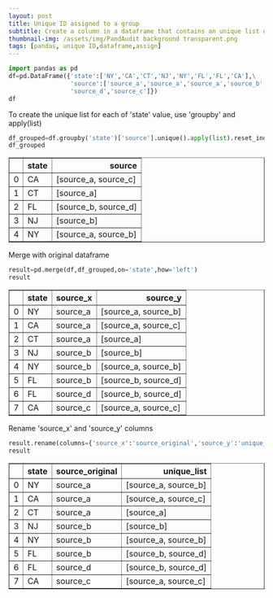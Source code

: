 ```yaml
---
layout: post
title: Unique ID assigned to a group
subtitle: Create a column in a dataframe that contains an unique list of the items under the 'source' column
thumbnail-img: /assets/img/PandAudit background transparent.png
tags: [pandas, unique ID,dataframe,assign]
---
```


```python
import pandas as pd
df=pd.DataFrame({'state':['NY','CA','CT','NJ','NY','FL','FL','CA'],\
                 'source':['source_a','source_a','source_a','source_b','source_b','source_b',\
                 'source_d','source_c']})
df
```

To create the unique list for each of 'state' value, use 'groupby' and apply(list)


```python
df_grouped=df.groupby('state')['source'].unique().apply(list).reset_index()
df_grouped
```




<div>
<style scoped>
    .dataframe tbody tr th:only-of-type {
        vertical-align: middle;
    }

    .dataframe tbody tr th {
        vertical-align: top;
    }

    .dataframe thead th {
        text-align: right;
    }
</style>
<table border="1" class="dataframe">
  <thead>
    <tr style="text-align: right;">
      <th></th>
      <th>state</th>
      <th>source</th>
    </tr>
  </thead>
  <tbody>
    <tr>
      <td>0</td>
      <td>CA</td>
      <td>[source_a, source_c]</td>
    </tr>
    <tr>
      <td>1</td>
      <td>CT</td>
      <td>[source_a]</td>
    </tr>
    <tr>
      <td>2</td>
      <td>FL</td>
      <td>[source_b, source_d]</td>
    </tr>
    <tr>
      <td>3</td>
      <td>NJ</td>
      <td>[source_b]</td>
    </tr>
    <tr>
      <td>4</td>
      <td>NY</td>
      <td>[source_a, source_b]</td>
    </tr>
  </tbody>
</table>
</div>



Merge with original dataframe


```python
result=pd.merge(df,df_grouped,on='state',how='left')
result
```




<div>
<style scoped>
    .dataframe tbody tr th:only-of-type {
        vertical-align: middle;
    }

    .dataframe tbody tr th {
        vertical-align: top;
    }

    .dataframe thead th {
        text-align: right;
    }
</style>
<table border="1" class="dataframe">
  <thead>
    <tr style="text-align: right;">
      <th></th>
      <th>state</th>
      <th>source_x</th>
      <th>source_y</th>
    </tr>
  </thead>
  <tbody>
    <tr>
      <td>0</td>
      <td>NY</td>
      <td>source_a</td>
      <td>[source_a, source_b]</td>
    </tr>
    <tr>
      <td>1</td>
      <td>CA</td>
      <td>source_a</td>
      <td>[source_a, source_c]</td>
    </tr>
    <tr>
      <td>2</td>
      <td>CT</td>
      <td>source_a</td>
      <td>[source_a]</td>
    </tr>
    <tr>
      <td>3</td>
      <td>NJ</td>
      <td>source_b</td>
      <td>[source_b]</td>
    </tr>
    <tr>
      <td>4</td>
      <td>NY</td>
      <td>source_b</td>
      <td>[source_a, source_b]</td>
    </tr>
    <tr>
      <td>5</td>
      <td>FL</td>
      <td>source_b</td>
      <td>[source_b, source_d]</td>
    </tr>
    <tr>
      <td>6</td>
      <td>FL</td>
      <td>source_d</td>
      <td>[source_b, source_d]</td>
    </tr>
    <tr>
      <td>7</td>
      <td>CA</td>
      <td>source_c</td>
      <td>[source_a, source_c]</td>
    </tr>
  </tbody>
</table>
</div>



Rename 'source_x' and 'source_y' columns


```python
result.rename(columns={'source_x':'source_original','source_y':'unique_list'},inplace=True)
result
```




<div>
<style scoped>
    .dataframe tbody tr th:only-of-type {
        vertical-align: middle;
    }

    .dataframe tbody tr th {
        vertical-align: top;
    }

    .dataframe thead th {
        text-align: right;
    }
</style>
<table border="1" class="dataframe">
  <thead>
    <tr style="text-align: right;">
      <th></th>
      <th>state</th>
      <th>source_original</th>
      <th>unique_list</th>
    </tr>
  </thead>
  <tbody>
    <tr>
      <td>0</td>
      <td>NY</td>
      <td>source_a</td>
      <td>[source_a, source_b]</td>
    </tr>
    <tr>
      <td>1</td>
      <td>CA</td>
      <td>source_a</td>
      <td>[source_a, source_c]</td>
    </tr>
    <tr>
      <td>2</td>
      <td>CT</td>
      <td>source_a</td>
      <td>[source_a]</td>
    </tr>
    <tr>
      <td>3</td>
      <td>NJ</td>
      <td>source_b</td>
      <td>[source_b]</td>
    </tr>
    <tr>
      <td>4</td>
      <td>NY</td>
      <td>source_b</td>
      <td>[source_a, source_b]</td>
    </tr>
    <tr>
      <td>5</td>
      <td>FL</td>
      <td>source_b</td>
      <td>[source_b, source_d]</td>
    </tr>
    <tr>
      <td>6</td>
      <td>FL</td>
      <td>source_d</td>
      <td>[source_b, source_d]</td>
    </tr>
    <tr>
      <td>7</td>
      <td>CA</td>
      <td>source_c</td>
      <td>[source_a, source_c]</td>
    </tr>
  </tbody>
</table>
</div>


